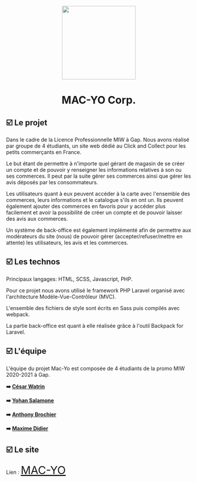 <p align="center"><a href="https://macyo.yohansalamone.com/" target="_blank"><img src="https://macyo.yohansalamone.com/images/logo.svg" width="200"></a></p>
<h1 align="center">MAC-YO Corp.</h1>


## ☑️ Le projet

Dans le cadre de la Licence Professionnelle MIW à Gap. Nous avons réalisé par groupe de 4 étudiants, un site web dédié au Click and Collect pour les petits commerçants en France.

Le but étant de permettre à n'importe quel gérant de magasin de se créer un compte et de pouvoir y renseigner les informations relatives à son ou ses commerces. Il peut par la suite gérer ses commerces ainsi que gérer les avis déposés par les consommateurs.

Les utilisateurs quant à eux peuvent accéder à la carte avec l'ensemble des commerces, leurs informations et le catalogue s'ils en ont un. Ils peuvent également ajouter des commerces en favoris pour y accéder plus facilement et avoir la possibilité de créer un compte et de pouvoir laisser des avis aux commerces.

Un système de back-office est également implémenté afin de permettre aux modérateurs du site (nous) de pouvoir gérer (accepter/refuser/mettre en attente) les utilisateurs, les avis et les commerces.

## ☑️ Les technos

Principaux langages: HTML, SCSS, Javascript, PHP.

Pour ce projet nous avons utilisé le framework PHP Laravel organisé avec l'architecture Modèle-Vue-Contrôleur (MVC).

L'ensemble des fichiers de style sont écrits en Sass puis compilés avec webpack.

La partie back-office est quant à elle réalisée grâce à l'outil Backpack for Laravel.

## ☑️ L'équipe

L'équipe du projet Mac-Yo est composée de 4 étudiants de la promo MIW 2020-2021 à Gap.


<strong>
➡️ <a href="https://cesarwatrin.fr" target="_blank">César Watrin</a>

➡️ <a href="https://yohansalamone.com" target="_blank">Yohan Salamone</a>

➡️ <a href="#">Anthony Brochier</a>

➡️ <a href="#">Maxime Didier</a>
</strong>


## ☑️ Le site

Lien : <a style="font-size:30px;" href="https://macyo.yohansalamone.com/" target="_blank">MAC-YO</a>
